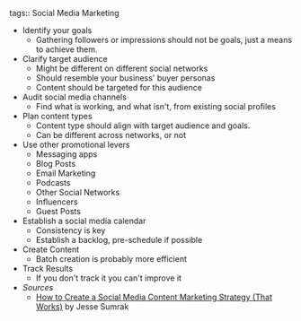tags:: Social Media Marketing

- Identify your goals
	- Gathering followers or impressions should not be goals, just a means to achieve them.
- Clarify target audience
	- Might be different on different social networks
	- Should resemble your business' buyer personas
	- Content should be targeted for this audience
- Audit social media channels
	- Find what is working, and what isn't, from existing social profiles
- Plan content types
	- Content type should align with target audience and goals.
	- Can be different across networks, or not
- Use other promotional levers
	- Messaging apps
	- Blog Posts
	- Email Marketing
	- Podcasts
	- Other Social Networks
	- Influencers
	- Guest Posts
- Establish a social media calendar
	- Consistency is key
	- Establish a backlog, pre-schedule if possible
- Create Content
	- Batch creation is probably more efficient
- Track Results
	- If you don't track it you can't improve it
- *Sources*
	- [How to Create a Social Media Content Marketing Strategy (That Works)](https://sendgrid.com/blog/social-media-content-marketing-strategy) by Jesse Sumrak
